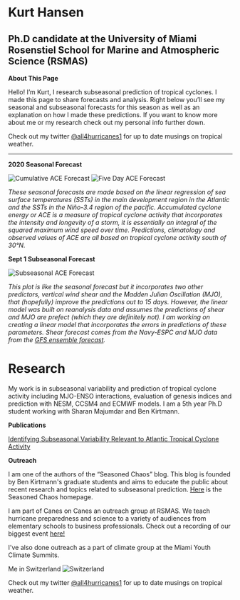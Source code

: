 # Kurt Hansen
## Ph.D candidate at the University of Miami Rosenstiel School for Marine and Atmospheric Science (RSMAS)


**About This Page**

Hello! I’m Kurt, I research subseasonal prediction of tropical cyclones. I made this page to share forecasts and analysis. Right below you’ll see my seasonal and subseasonal forecasts for this season as well as an explanation on how I made these predictions. If you want to know more about me or my research check out my personal info further down.

Check out my twitter [@all4hurricanes1](https://twitter.com/all4hurricanes1) for up to date musings on tropical weather.


___

**2020 Seasonal Forecast**

![Cumulative ACE Forecast](https://user-images.githubusercontent.com/37673640/91908824-250d1100-ec7a-11ea-9dcd-86fe0948226d.png)
![Five Day ACE Forecast](https://user-images.githubusercontent.com/37673640/91908729-09096f80-ec7a-11ea-91f2-b62c4796abb7.png)

*These seasonal forecasts are made based on the linear regression of sea surface temperatures (SSTs) in the main development region in the Atlantic and the SSTs in the Niño-3.4 region of the pacific. Accumulated cyclone energy or ACE is a measure of tropical cyclone activity that incorporates the intensity and longevity of a storm, it is essentially an integral of the squared maximum wind speed over time. Predictions, climatology and observed values of ACE are all based on tropical cyclone activity south of 30°N.*


**Sept 1 Subseasonal Forecast**

![Subseasonal ACE Forecast](https://user-images.githubusercontent.com/37673640/92309603-f55d5200-ef74-11ea-94b3-c77b092b2502.png)

*This plot is like the seasonal forecast but it incorporates two other predictors, vertical wind shear and the Madden Julian Oscillation (MJO), that (hopefully) improve the predictions out to 15 days. However, the linear model was built on reanalysis data and assumes the predictions of shear and MJO are prefect (which they are definitely not). I am working on creating a linear model that incorporates the errors in predictions of these parameters. Shear forecast comes from the Navy-ESPC and MJO data from the [GFS ensemble forecast](https://www.cpc.ncep.noaa.gov/products/precip/CWlink/MJO/mjo.shtml).*


# Research

My work is in subseasonal variability and prediction of tropical cyclone activity including MJO-ENSO interactions, evaluation of genesis indices and prediction with NESM, CCSM4 and ECMWF models. I am a 5th year Ph.D student working with Sharan Majumdar and Ben Kirtmann.

**Publications**   

[Identifying Subseasonal Variability Relevant to Atlantic Tropical Cyclone Activity](https://journals.ametsoc.org/waf/article/doi/10.1175/WAF-D-19-0260.1/353803/Identifying-Subseasonal-Variability-Relevant-to)

**Outreach**

I am one of the authors of the “Seasoned Chaos” blog. This blog is founded by Ben Kirtmann's graduate students and aims to educate the public about recent research and topics related to subseasonal prediction. [Here](https://seasonedchaos.github.io/) is the Seasoned Chaos homepage. 

I am part of Canes on Canes an outreach group at RSMAS. We teach hurricane preparedness and science to a variety of audiences from elementary schools to business professionals. Check out a recording of our biggest event [here!](https://www.youtube.com/watch?v=5VKOYdmWM5I)

I've also done outreach as a part of climate group at the Miami Youth Climate Summits.

Me in Switzerland ![Switzerland](https://user-images.githubusercontent.com/37673640/87254653-02b4ff00-c452-11ea-94ed-96aa31f425dc.jpg)

Check out my twitter [@all4hurricanes1](https://twitter.com/all4hurricanes1) for up to date musings on tropical weather.







